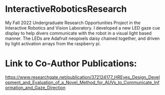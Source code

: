 # InteractiveRoboticsResearch
My Fall 2022 Undergraduate Research Opportunities Project in the Interactive Robotics and Vision Laboratory. I developed a new LED gaze cue display to help divers communicate with the robot in a visual light based manner. The LEDs are Adafruit neopixels daisy chained together, and driven by light activation arrays from the raspberry pi.

# Link to Co-Author Publications:
https://www.researchgate.net/publication/372124177_HREyes_Design_Development_and_Evaluation_of_a_Novel_Method_for_AUVs_to_Communicate_Information_and_Gaze_Direction
